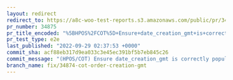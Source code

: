 ```yaml
---
layout: redirect
redirect_to: https://a8c-woo-test-reports.s3.amazonaws.com/public/pr/34875/e2e/index.html
pr_number: 34875
pr_title_encoded: "%5BHPOS%2FCOT%5D+Ensure+date_creation_gmt+is+correctly+populated+with+a+GMT+datetime"
pr_test_type: e2e
last_published: "2022-09-29 02:37:53 +0000"
commit_sha: acf88eb317d9ea033c3e45ec391bf5b7eb845c26
commit_message: "(HPOS/COT) Ensure date_creation_gmt is correctly populated with a dat…"
branch_name: fix/34874-cot-order-creation-gmt
---
```

